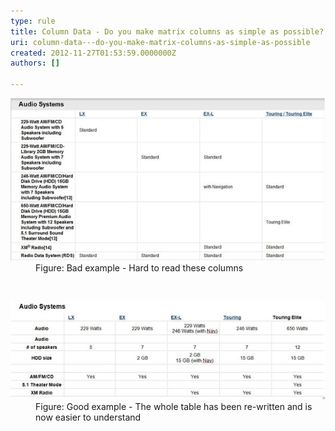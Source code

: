 ```yaml
---
type: rule
title: Column Data - Do you make matrix columns as simple as possible?
uri: column-data---do-you-make-matrix-columns-as-simple-as-possible
created: 2012-11-27T01:53:59.0000000Z
authors: []

---
```


 <dl class="badImage"><dt><img alt="Bad alignment" src="../../assets/bad-matrixcol.jpg"></dt>
<dd>Figure: Bad example - Hard to read these columns</dd></dl>   ​<dl class="goodImage"><dt><img alt="Good alignment" src="../../assets/good-matrixcol.jpg"></dt>
<dd>Figure: Good example - The whole table has been re-written and is now easier to understand</dd></dl>
